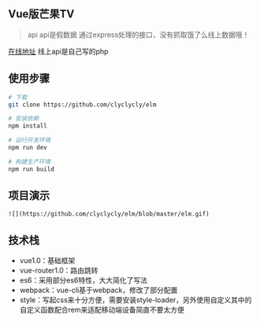 ## Vue版芒果TV

> api api是假数据 通过express处理的接口，没有抓取饿了么线上数据哦！

[在线地址](http://www.chengluyao.cn/elm) 线上api是自己写的php

## 使用步骤

``` bash
# 下载
git clone https://github.com/clyclycly/elm

# 安装依赖
npm install

# 运行开发环境
npm run dev

# 构建生产环境
npm run build

```
## 项目演示

`![](https://github.com/clyclycly/elm/blob/master/elm.gif)`

## 技术栈
 + vue1.0：基础框架
 + vue-router1.0：路由跳转
 + es6：采用部分es6特性，大大简化了写法
 + webpack：vue-cli基于webpack，修改了部分配置
 + style：写起css来十分方便，需要安装style-loader，另外使用自定义其中的自定义函数配合rem来适配移动端设备简直不要太方便
